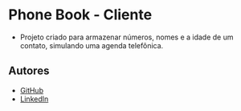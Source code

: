 
# Phone Book - Cliente

- Projeto criado para armazenar números, nomes e a idade de um contato, simulando uma agenda telefônica.


## Autores

- [GitHub](https://www.github.com/nicolascastro01)
- [LinkedIn](https://www.linkedin.com/in/nicolasyscastro)

